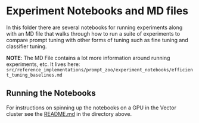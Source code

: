 # Experiment Notebooks and MD files

In this folder there are several notebooks for running experiments along with an MD file that walks through how to run a suite of experiments to compare prompt tuning with other forms of tuning such as fine tuning and classifier tuning.

__NOTE__: The MD File contains a lot more information around running experiments, etc. It lives here: `src/reference_implementations/prompt_zoo/experiment_notebooks/efficient_tuning_baselines.md`

## Running the Notebooks

For instructions on spinning up the notebooks on a GPU in the Vector cluster see the [README.md](../README.md) in the directory above.
